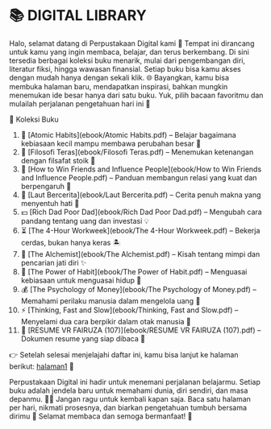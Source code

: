 # 📚 DIGITAL LIBRARY

Halo, selamat datang di Perpustakaan Digital kami 👋
Tempat ini dirancang untuk kamu yang ingin membaca, belajar, dan terus berkembang.
Di sini tersedia berbagai koleksi buku menarik, mulai dari pengembangan diri, literatur fiksi, hingga wawasan finansial.
Setiap buku bisa kamu akses dengan mudah hanya dengan sekali klik. 🌐
Bayangkan, kamu bisa membuka halaman baru, mendapatkan inspirasi, bahkan mungkin menemukan ide besar hanya dari satu buku.
Yuk, pilih bacaan favoritmu dan mulailah perjalanan pengetahuan hari ini 🚀

📕 Koleksi Buku
1.	📘 [Atomic Habits](ebook/Atomic Habits.pdf) – Belajar bagaimana kebiasaan kecil mampu membawa perubahan besar 🌱
2.	📙 [Filosofi Teras](ebook/Filosofi Teras.pdf) – Menemukan ketenangan dengan filsafat stoik 🧘
3.	📕 [How to Win Friends and Influence People](ebook/How to Win Friends and Influence People.pdf) – Panduan membangun relasi yang kuat dan berpengaruh 🤝
4.	📗 [Laut Bercerita](ebook/Laut Bercerita.pdf) – Cerita penuh makna yang menyentuh hati 🌊
5.	💵 [Rich Dad Poor Dad](ebook/Rich Dad Poor Dad.pdf) – Mengubah cara pandang tentang uang dan investasi 💡
6.	⏳ [The 4-Hour Workweek](ebook/The 4-Hour Workweek.pdf) – Bekerja cerdas, bukan hanya keras 🏝️
7.	🌟 [The Alchemist](ebook/The Alchemist.pdf) – Kisah tentang mimpi dan pencarian jati diri ✨
8.	🔄 [The Power of Habit](ebook/The Power of Habit.pdf) – Menguasai kebiasaan untuk menguasai hidup 🔑
9.	💰 [The Psychology of Money](ebook/The Psychology of Money.pdf) – Memahami perilaku manusia dalam mengelola uang 🧠
10.	⚡ [Thinking, Fast and Slow](ebook/Thinking, Fast and Slow.pdf) – Menyelami dua cara berpikir dalam otak manusia 🧐
11.	📄 [RESUME VR FAIRUZA (107)](ebook/RESUME VR FAIRUZA (107).pdf) – Dokumen resume yang siap dibaca 📑

👉 Setelah selesai menjelajahi daftar ini, kamu bisa lanjut ke halaman berikut: [halaman1](webti/halaman1.html) 🚪

Perpustakaan Digital ini hadir untuk menemani perjalanan belajarmu.
Setiap buku adalah jendela baru untuk memahami dunia, diri sendiri, dan masa depanmu. 📖✨
Jangan ragu untuk kembali kapan saja.
Baca satu halaman per hari, nikmati prosesnya, dan biarkan pengetahuan tumbuh bersama dirimu 🌱
Selamat membaca dan semoga bermanfaat! 🙌

